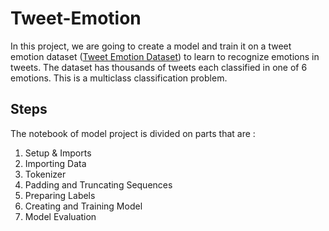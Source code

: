 # Tweet-Emotion

In this project, we are going to create a model and train it on a tweet emotion dataset ([Tweet Emotion Dataset](https://github.com/dair-ai/emotion_dataset)) to learn to recognize emotions in tweets. The dataset has thousands of tweets each classified in one of 6 emotions. This is a multiclass classification problem.

## Steps
The notebook of model project is divided on parts that are :
1. Setup & Imports
2. Importing Data
3. Tokenizer
4. Padding and Truncating Sequences
5. Preparing Labels
6. Creating and Training  Model
7. Model Evaluation
